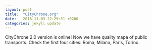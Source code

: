 ```yaml
---
layout: post
title:  "CityChrone.org"
date:   2016-11-03 22:29:51 +0200
categories: jekyll update
---
```


CItyChrone 2.0 version is online! Now we have quality mapa of public transports. Check the first four cities: Roma, Milano, Paris, Torino.
